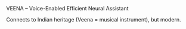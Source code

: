 VEENA – Voice-Enabled Efficient Neural Assistant

Connects to Indian heritage (Veena = musical instrument), but modern.